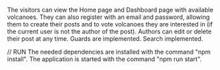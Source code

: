 The visitors can view the Home page and Dashboard page with available volcanoes. They can also register with an email and password, allowing them to create their posts and to vote volcanoes they are interested in (if the current user is not the author of the post). Authors can edit or delete their post at any time. Guards are implemented. Search implemented.

// RUN 
The needed dependencies are installed with the command "npm install". The application is started with the command "npm run start".
